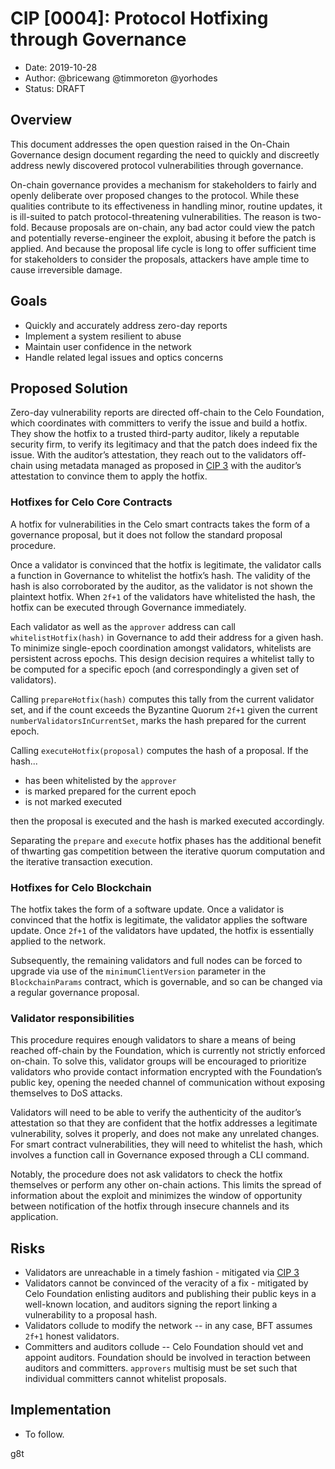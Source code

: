 # CIP [0004]: Protocol Hotfixing through Governance

- Date: 2019-10-28
- Author: @bricewang @timmoreton @yorhodes
- Status: DRAFT

## Overview

This document addresses the open question raised in the On-Chain Governance design document regarding the need to quickly and discreetly address newly discovered protocol vulnerabilities through governance.

On-chain governance provides a mechanism for stakeholders to fairly and openly deliberate over proposed changes to the protocol. While these qualities contribute to its effectiveness in handling minor, routine updates, it is ill-suited to patch protocol-threatening vulnerabilities. The reason is two-fold. Because proposals are on-chain, any bad actor could view the patch and potentially reverse-engineer the exploit, abusing it before the patch is applied. And because the proposal life cycle is long to offer sufficient time for stakeholders to consider the proposals, attackers have ample time to cause irreversible damage.

## Goals

- Quickly and accurately address zero-day reports
- Implement a system resilient to abuse 
- Maintain user confidence in the network
- Handle related legal issues and optics concerns

## Proposed Solution

Zero-day vulnerability reports are directed off-chain to the Celo Foundation, which coordinates with committers to verify the issue and build a hotfix. They show the hotfix to a trusted third-party auditor, likely a reputable security firm, to verify its legitimacy and that the patch does indeed fix the issue. With the auditor’s attestation, they reach out to the validators off-chain using metadata managed as proposed in [CIP 3](0003.md) with the auditor’s attestation to convince them to apply the hotfix.

### Hotfixes for Celo Core Contracts

A hotfix for vulnerabilities in the Celo smart contracts takes the form of a governance proposal, but it does not follow the standard proposal procedure. 

Once a validator is convinced that the hotfix is legitimate, the validator calls a function in Governance to whitelist the hotfix’s hash. The validity of the hash is also corroborated by the auditor, as the validator is not shown the plaintext hotfix. When `2f+1` of the validators have whitelisted the hash, the hotfix can be executed through Governance immediately.

Each validator as well as the `approver` address can call `whitelistHotfix(hash)` in Governance to add their address for a given hash. 
To minimize single-epoch coordination amongst validators, whitelists are persistent across epochs. This design decision requires a whitelist tally to be computed for a specific epoch (and correspondingly a given set of validators). 

Calling `prepareHotfix(hash)` computes this tally from the current validator set, and if the count exceeds the Byzantine Quorum `2f+1` given the current `numberValidatorsInCurrentSet`, marks the hash prepared for the current epoch. 

Calling `executeHotfix(proposal)` computes the hash of a proposal. If the hash...
- has been whitelisted by the `approver`
- is marked prepared for the current epoch 
- is not marked executed

then the proposal is executed and the hash is marked executed accordingly. 

Separating the `prepare` and `execute` hotfix phases has the additional benefit of thwarting gas competition between the iterative quorum computation and the iterative transaction execution.

### Hotfixes for Celo Blockchain

The hotfix takes the form of a software update. Once a validator is convinced that the hotfix is legitimate, the validator applies the software update. Once `2f+1` of the validators have updated, the hotfix is essentially applied to the network.

Subsequently, the remaining validators and full nodes can be forced to upgrade via use of the `minimumClientVersion` parameter in the `BlockchainParams` contract, which is governable, and so can be changed via a regular governance proposal.

### Validator responsibilities

This procedure requires enough validators to share a means of being reached off-chain by the Foundation, which is currently not strictly enforced on-chain. To solve this, validator groups will be encouraged to prioritize validators who provide contact information encrypted with the Foundation’s public key, opening the needed channel of communication without exposing themselves to DoS attacks. 

Validators will need to be able to verify the authenticity of the auditor’s attestation so that they are confident that the hotfix addresses a legitimate vulnerability, solves it properly, and does not make any unrelated changes. For smart contract vulnerabilities, they will need to whitelist the hash, which involves a function call in Governance exposed through a CLI command.

Notably, the procedure does not ask validators to check the hotfix themselves or perform any other on-chain actions. This limits the spread of information about the exploit and minimizes the window of opportunity between notification of the hotfix through insecure channels and its application.

## Risks

* Validators are unreachable in a timely fashion - mitigated via [CIP 3](0003.md)
* Validators cannot be convinced of the veracity of a fix - mitigated by Celo Foundation enlisting auditors and publishing their public keys in a well-known location, and auditors signing the report linking a vulnerability to a proposal hash.
* Validators collude to modify the network -- in any case, BFT assumes `2f+1` honest validators.
* Committers and auditors collude -- Celo Foundation should vet and appoint auditors. Foundation should be involved in teraction between auditors and committers. `approvers` multisig must be set such that individual committers cannot whitelist proposals. 

## Implementation

* To follow.

g8t